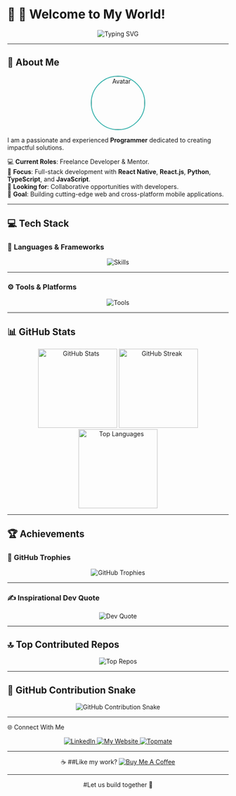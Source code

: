# 🌟 **👋 Welcome to My World!**  

<div align="center">
  <img src="https://readme-typing-svg.herokuapp.com?font=Fira+Code&size=22&pause=1000&color=00F76F&background=000000&center=true&vCenter=true&width=450&lines=Full-Stack+Developer+%F0%9F%92%BB;MERN+Stack+%F0%9F%93%96;Freelace+Developer+%E2%9C%94%EF%B8%8F" alt="Typing SVG">
</div>

---

## 💫 **About Me**  
<div align="center">
  <img src="https://github.com/mr-robot-abhi/portfolio/blob/main/public/avatar.png" alt="Avatar" width="120" style="border-radius: 50%; border: 2px solid #38B2AC;"/>
</div>

I am a passionate and experienced **Programmer** dedicated to creating impactful solutions.  

💻 **Current Roles**: Freelance Developer & Mentor.  
📱 **Focus**: Full-stack development with **React Native**, **React.js**, **Python**, **TypeScript**, and **JavaScript**.  
🤝 **Looking for**: Collaborative opportunities with developers.  
🌟 **Goal**: Building cutting-edge web and cross-platform mobile applications.  

---

## 💻 **Tech Stack**  
### 🚀 **Languages & Frameworks**  
<div align="center">
  <img src="https://skillicons.dev/icons?i=ts,python,react,nodejs,django,nextjs,flutter,mongodb&theme=light" alt="Skills" />
</div>

---

### ⚙️ **Tools & Platforms**  
<div align="center">
  <img src="https://skillicons.dev/icons?i=github,docker,aws,postgres,figma,androidstudio,vercel" alt="Tools" />
</div>

---

## 📊 **GitHub Stats**  

<div align="center">
  <img src="https://github-readme-stats.vercel.app/api?username=mr-robot-abhi&theme=tokyonight&hide_border=false&include_all_commits=true&count_private=true" alt="GitHub Stats" height="180px" />
  <img src="https://github-readme-streak-stats.herokuapp.com/?user=mr-robot-abhi&theme=tokyonight&hide_border=false" alt="GitHub Streak" height="180px" />
  <img src="https://github-readme-stats.vercel.app/api/top-langs/?username=mr-robot-abhi&theme=tokyonight&hide_border=false&layout=compact" alt="Top Languages" height="180px" />
</div>

---

## 🏆 **Achievements**  

### 🏅 **GitHub Trophies**  
<div align="center">
  <img src="https://github-profile-trophy.vercel.app/?username=mr-robot-abhi&theme=onedark&no-frame=false&no-bg=false&margin-w=4" alt="GitHub Trophies" />
</div>

---

### ✍️ **Inspirational Dev Quote**  
<div align="center">
  <img src="https://quotes-github-readme.vercel.app/api?type=horizontal&theme=tokyonight" alt="Dev Quote" />
</div>

---

## 🔝 **Top Contributed Repos**  
<div align="center">
  <img src="https://github-contributor-stats.vercel.app/api?username=mr-robot-abhi&limit=5&theme=tokyonight&combine_all_yearly_contributions=true" alt="Top Repos" />
</div>

---

## 🐍 **GitHub Contribution Snake**  
<div align="center">
  <img src="https://github.com/mr-robot-abhi/portfolio/blob/main/public/github-user-contribution.svg" alt="GitHub Contribution Snake" />
</div>

---

🌐 Connect With Me
<div align="center"> <a href="https://linkedin.com/in/mr-robot-abhi"> <img src="https://img.shields.io/badge/LinkedIn-%230077B5.svg?style=for-the-badge&logo=linkedin&logoColor=white" alt="LinkedIn" /> </a> <a href="https://mr-robot-abhi.netlify.app/"> <img src="https://img.shields.io/badge/My%20Website-%23282C34.svg?style=for-the-badge&logo=google-chrome&logoColor=%2361DAFB" alt="My Website" /> </a> <a href="https://topmate.io/abhishek_math"> <img src="https://img.shields.io/badge/Topmate-%23FF6F00.svg?style=for-the-badge&logo=firefox-browser&logoColor=white" alt="Topmate" /> </a> </div>

---

<div align="center">
☕ ##Like my work?  
<a href="https://buymeacoffee.com/mr.robot.abhi">
  <img src="https://img.shields.io/badge/Buy%20Me%20A-Coffee-orange?style=flat&logo=buy-me-a-coffee" alt="Buy Me A Coffee" />
</a>
</div>

--- 

<div align="center"> #Let us build together 🚀
